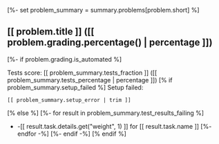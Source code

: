 [%- set problem_summary = summary.problems[problem.short] %]

## [[ problem.title ]] ([[ problem.grading.percentage() | percentage ]])

[%- if problem.grading.is_automated %]

Tests score: [[ problem_summary.tests_fraction ]] ([[ problem_summary.tests_percentage | percentage ]])
[% if problem_summary.setup_failed %]
Setup failed:

```
[[ problem_summary.setup_error | trim ]]
```
[% else %]
[%- for result in problem_summary.test_results_failing %]
- -[[ result.task.details.get("weight", 1) ]] for [[ result.task.name ]]
[%- endfor -%]
[%- endif -%]
[% endif %]
